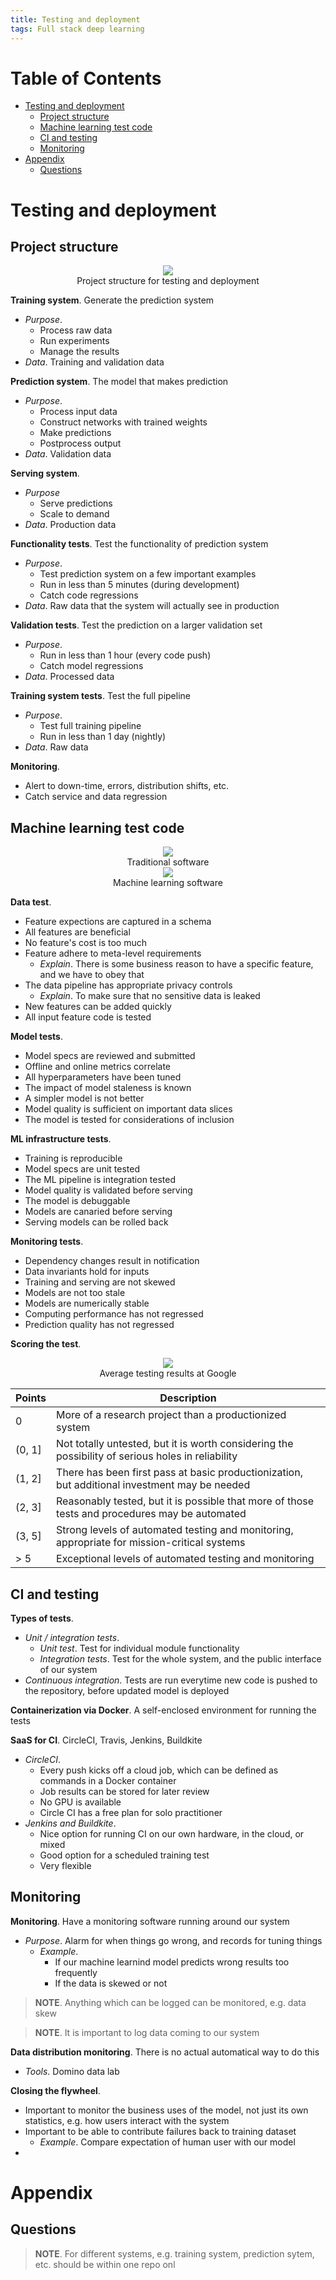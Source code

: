 ```yaml
---
title: Testing and deployment
tags: Full stack deep learning
---
```


<!-- TOC titleSize:1 tabSpaces:2 depthFrom:1 depthTo:6 withLinks:1 updateOnSave:1 orderedList:0 skip:0 title:1 charForUnorderedList:* -->
# Table of Contents
* [Testing and deployment](#testing-and-deployment)
  * [Project structure](#project-structure)
  * [Machine learning test code](#machine-learning-test-code)
  * [CI and testing](#ci-and-testing)
  * [Monitoring](#monitoring)
* [Appendix](#appendix)
  * [Questions](#questions)
<!-- /TOC -->

# Testing and deployment
## Project structure

<div style="text-align:center">
    <img src="/media/LGKTQzd.png">
    <figcaption>Project structure for testing and deployment</figcaption>
</div>

**Training system**. Generate the prediction system
* *Purpose*.
    * Process raw data
    * Run experiments
    * Manage the results
* *Data*. Training and validation data

**Prediction system**. The model that makes prediction
* *Purpose*.
    * Process input data
    * Construct networks with trained weights
    * Make predictions
    * Postprocess output
* *Data*. Validation data

**Serving system**.
* *Purpose*
    * Serve predictions
    * Scale to demand
* *Data*. Production data

**Functionality tests**. Test the functionality of prediction system
* *Purpose*.
    * Test prediction system on a few important examples
    * Run in less than 5 minutes (during development)
    * Catch code regressions
* *Data*. Raw data that the system will actually see in production

**Validation tests**. Test the prediction on a larger validation set
* *Purpose*.
    * Run in less than 1 hour (every code push)
    * Catch model regressions
* *Data*. Processed data

**Training system tests**. Test the full pipeline
* *Purpose*.
    * Test full training pipeline
    * Run in less than 1 day (nightly)
* *Data*. Raw data

**Monitoring**.
* Alert to down-time, errors, distribution shifts, etc.
* Catch service and data regression

## Machine learning test code

<div style="text-align:center">
    <img src="/media/VvWiKk7.png">
    <figcaption>Traditional software</figcaption>
</div>

<div style="text-align:center">
    <img src="/media/p6tolVh.png">
    <figcaption>Machine learning software</figcaption>
</div>

**Data test**.
* Feature expections are captured in a schema
* All features are beneficial
* No feature's cost is too much
* Feature adhere to meta-level requirements
    * *Explain*. There is some business reason to have a specific feature, and we have to obey that
* The data pipeline has appropriate privacy controls
    * *Explain*. To make sure that no sensitive data is leaked
* New features can be added quickly
* All input feature code is tested

**Model tests**.
* Model specs are reviewed and submitted
* Offline and online metrics correlate
* All hyperparameters have been tuned
* The impact of model staleness is known
* A simpler model is not better
* Model quality is sufficient on important data slices
* The model is tested for considerations of inclusion

**ML infrastructure tests**.
* Training is reproducible
* Model specs are unit tested
* The ML pipeline is integration tested
* Model quality is validated before serving
* The model is debuggable
* Models are canaried before serving
* Serving models can be rolled back

**Monitoring tests**.
* Dependency changes result in notification
* Data invariants hold for inputs
* Training and serving are not skewed
* Models are not too stale
* Models are numerically stable
* Computing performance has not regressed
* Prediction quality has not regressed

**Scoring the test**.

<div style="text-align:center">
    <img src="/media/mYveFPD.png">
    <figcaption>Average testing results at Google</figcaption>
</div>

| Points | Description |
| --- | --- |
| 0 | More of a research project than a productionized system |
| (0, 1] | Not totally untested, but it is worth considering the possibility of serious holes in reliability |
| (1, 2] | There has been first pass at basic productionization, but additional investment may be needed |
| (2, 3] | Reasonably tested, but it is possible that more of those tests and procedures may be automated |
| (3, 5] | Strong levels of automated testing and monitoring, appropriate for mission-critical systems |
| > 5 | Exceptional levels of automated testing and monitoring |

## CI and testing
**Types of tests**.
* *Unit / integration tests*.
    * *Unit test*. Test for individual module functionality
    * *Integration tests*. Test for the whole system, and the public interface of our system
* *Continuous integration*. Tests are run everytime new code is pushed to the repository, before updated model is deployed

**Containerization via Docker**. A self-enclosed environment for running the tests

**SaaS for CI**. CircleCI, Travis, Jenkins, Buildkite
* *CircleCI*.
    * Every push kicks off a cloud job, which can be defined as commands in a Docker container
    * Job results can be stored for later review
    * No GPU is available
    * Circle CI has a free plan for solo practitioner
* *Jenkins and Buildkite*.
    * Nice option for running CI on our own hardware, in the cloud, or mixed
    * Good option for a scheduled training test
    * Very flexible

## Monitoring
**Monitoring**. Have a monitoring software running around our system
* *Purpose*. Alarm for when things go wrong, and records for tuning things
    * *Example*.
        * If our machine learnind model predicts wrong results too frequently
        * If the data is skewed or not

>**NOTE**. Anything which can be logged can be monitored, e.g. data skew

>**NOTE**. It is important to log data coming to our system

**Data distribution monitoring**. There is no actual automatical way to do this
* *Tools*. Domino data lab

**Closing the flywheel**.
* Important to monitor the business uses of the model, not just its own statistics, e.g. how users interact with the system
* Important to be able to contribute failures back to training dataset
    * *Example*. Compare expectation of human user with our model
*

# Appendix
## Questions
>**NOTE**. For different systems, e.g. training system, prediction sytem, etc. should be within one repo onl
